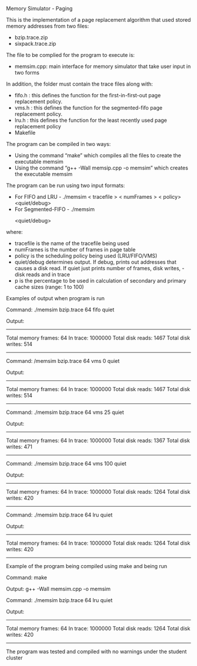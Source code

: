 Memory Simulator - Paging

This is the implementation of a page replacement algorithm that used stored memory addresses from two files:
- bzip.trace.zip
- sixpack.trace.zip

The file to be complied for the program to execute is:
- memsim.cpp: main interface for memory simulator that take user input in two forms

In addition, the folder must contain the trace files along with: 
- fifo.h : this defines the function for the first-in-first-out page replacement policy.
- vms.h : this defines the function for the segmented-fifo page replacement policy.
- lru.h : this defines the function for the least recently used page replacement policy
- Makefile 

The program can be compiled in two ways:
- Using the command “make” which compiles all the files to create the executable memsim
- Using the command “g++ -Wall memsip.cpp -o memsim” which creates the executable memsim

The program can be run using two input formats:
- For FIFO and LRU -  ./memsim < tracefile > < numFrames > < policy>  <quiet/debug>
- For Segmented-FIFO - ./memsim  <tracefile>  <numFrames> <policy> <p> <quiet/debug>

where:
- tracefile is the name of the tracefile being used
- numFrames is the number of frames in page table 
- policy is the scheduling policy being used (LRU/FIFO/VMS)
- quiet/debug determines output. If debug, prints out addresses that causes a disk read. If quiet just prints number of frames, disk writes, - disk reads and in trace
- p is the percentage to be used in calculation of secondary and primary cache sizes (range: 1 to 100)

Examples of output when program is run

Command:
./memsim bzip.trace 64 fifo quiet

Output:
******************************************
Total memory frames: 64
In trace: 1000000
Total disk reads: 1467
Total disk writes: 514
*****************************

Command:
/memsim bzip.trace 64 vms 0 quiet

Output:
******************************************
Total memory frames: 64
In trace: 1000000
Total disk reads: 1467
Total disk writes: 514
******************************************

Command:
./memsim bzip.trace 64 vms 25 quiet

Output:
******************************************
Total memory frames: 64
In trace: 1000000
Total disk reads: 1367
Total disk writes: 471
******************************************

Command:
./memsim bzip.trace 64 vms 100 quiet

Output:
******************************************
Total memory frames: 64
In trace: 1000000
Total disk reads: 1264
Total disk writes: 420
******************************************

Command:
./memsim bzip.trace 64 lru quiet

Output:
******************************************
Total memory frames: 64
In trace: 1000000
Total disk reads: 1264
Total disk writes: 420
******************************************

Example of the program being compiled using make and being run

Command:
make

Output:
g++ -Wall memsim.cpp -o memsim

Command:
./memsim bzip.trace 64 lru quiet

Output:
******************************************
Total memory frames: 64
In trace: 1000000
Total disk reads: 1264
Total disk writes: 420
******************************************
The program was tested and compiled with no warnings under the student cluster
